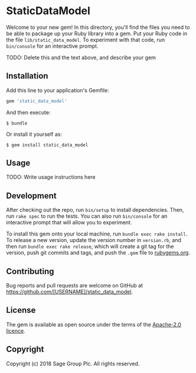 # StaticDataModel

Welcome to your new gem! In this directory, you'll find the files you need to be able to package up your Ruby library into a gem. Put your Ruby code in the file `lib/static_data_model`. To experiment with that code, run `bin/console` for an interactive prompt.

TODO: Delete this and the text above, and describe your gem

## Installation

Add this line to your application's Gemfile:

```ruby
gem 'static_data_model'
```

And then execute:

    $ bundle

Or install it yourself as:

    $ gem install static_data_model

## Usage

TODO: Write usage instructions here

## Development

After checking out the repo, run `bin/setup` to install dependencies. Then, run `rake spec` to run the tests. You can also run `bin/console` for an interactive prompt that will allow you to experiment.

To install this gem onto your local machine, run `bundle exec rake install`. To release a new version, update the version number in `version.rb`, and then run `bundle exec rake release`, which will create a git tag for the version, push git commits and tags, and push the `.gem` file to [rubygems.org](https://rubygems.org).

## Contributing

Bug reports and pull requests are welcome on GitHub at https://github.com/[USERNAME]/static_data_model.

## License

The gem is available as open source under the terms of the [Apache-2.0 licence](LICENSE).

## Copyright

Copyright (c) 2018 Sage Group Plc. All rights reserved.
